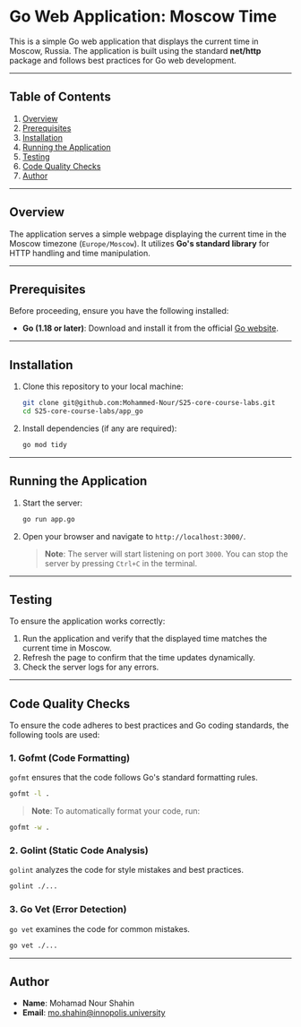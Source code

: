 # Go Web Application: Moscow Time

This is a simple Go web application that displays the current time in Moscow, Russia. The application is built using the standard **net/http** package and follows best practices for Go web development.

---

## Table of Contents

1. [Overview](#overview)
2. [Prerequisites](#prerequisites)
3. [Installation](#installation)
4. [Running the Application](#running-the-application)
5. [Testing](#testing)
6. [Code Quality Checks](#code-quality-checks)
7. [Author](#author)

---

## Overview

The application serves a simple webpage displaying the current time in the Moscow timezone (`Europe/Moscow`). It utilizes **Go's standard library** for HTTP handling and time manipulation.

---

## Prerequisites

Before proceeding, ensure you have the following installed:

- **Go (1.18 or later)**: Download and install it from the official [Go website](https://go.dev/dl/).

---

## Installation

1. Clone this repository to your local machine:

   ```bash
   git clone git@github.com:Mohammed-Nour/S25-core-course-labs.git
   cd S25-core-course-labs/app_go
   ```

2. Install dependencies (if any are required):

   ```bash
   go mod tidy
   ```

---

## Running the Application

1. Start the server:

   ```bash
   go run app.go
   ```

2. Open your browser and navigate to `http://localhost:3000/`.

   > **Note**: The server will start listening on port `3000`. You can stop the server by pressing `Ctrl+C` in the terminal.

---

## Testing

To ensure the application works correctly:

1. Run the application and verify that the displayed time matches the current time in Moscow.
2. Refresh the page to confirm that the time updates dynamically.
3. Check the server logs for any errors.

---

## Code Quality Checks

To ensure the code adheres to best practices and Go coding standards, the following tools are used:

### 1. **Gofmt** (Code Formatting)

   `gofmt` ensures that the code follows Go's standard formatting rules.

   ```bash
   gofmt -l .
   ```

   > **Note**: To automatically format your code, run:
   
   ```bash
   gofmt -w .
   ```

### 2. **Golint** (Static Code Analysis)

   `golint` analyzes the code for style mistakes and best practices.

   ```bash
   golint ./...
   ```

### 3. **Go Vet** (Error Detection)

   `go vet` examines the code for common mistakes.

   ```bash
   go vet ./...
   ```

---

## Author

- **Name**: Mohamad Nour Shahin
- **Email**: <mo.shahin@innopolis.university>

